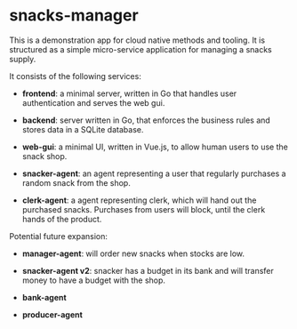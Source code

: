 # snacks-manager

This is a demonstration app for cloud native methods and tooling. It is structured as a simple micro-service application for managing a snacks supply.

It consists of the following services:

* **frontend**: a minimal server, written in Go that handles user authentication and serves the web gui.

* **backend**: server written in Go, that enforces the business rules and stores data in a SQLite database.

* **web-gui**: a minimal UI, written in Vue.js, to allow human users to use the snack shop.

* **snacker-agent**: an agent representing a user that regularly purchases a random snack from the shop.

* **clerk-agent**: a agent representing clerk, which will hand out the purchased snacks. Purchases from users will block, until the clerk hands of the product.


Potential future expansion:

* **manager-agent**: will order new snacks when stocks are low.

* **snacker-agent v2**: snacker has a budget in its bank and will transfer money to have a budget with the shop.

* **bank-agent**

* **producer-agent**
